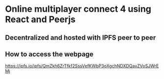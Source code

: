 
# Online multiplayer connect 4 using React and Peerjs
## Decentralized and hosted with IPFS peer to peer

## How to access the webpage
https://ipfs.io/ipfs/QmZkh6ZrTfkf2SssVefKWbP3oXgchNDXDQavZVoSJWrEMj





